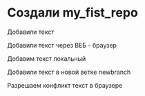 ﻿# Создали my_fist_repo

Добавили текст

Добавили текст через ВЕБ - браузер

Добавим текст локальный

Добавили текст в новой ветке newbranch

Разрешаем конфликт текст в браузере
